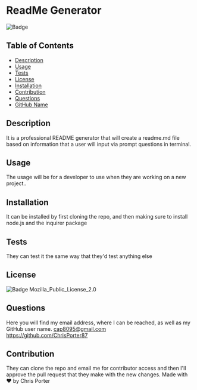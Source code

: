 
 # ReadMe Generator
 ![Badge](https://img.shields.io/badge/license-Mozilla_Public_License_2.0-blue.svg)
## Table of Contents
* [Description](#description)
* [Usage](#usage)
* [Tests](#tests)
* [License](#license)
* [Installation](#installation)
* [Contribution](#contribution)
* [Questions](#questions)
* [GitHub Name](#githubName)

## Description
It is a professional README generator that will create a readme.md file based on information that a user will input via prompt questions in terminal.

## Usage
The usage will be for a developer to  use when they are working on a new project..

## Installation
It can be installed by first cloning the repo, and then making sure to install node.js and the inquirer package

## Tests
They can test it the same way that they'd test anything else

## License
![Badge](https://img.shields.io/badge/license-Mozilla_Public_License_2.0-blue.svg)
Mozilla_Public_License_2.0

## Questions
Here you will find my email address, where I can be reached, as well as my GitHub user name.
cap8095@gmail.com <br>
https://github.com/ChrisPorter87
## Contribution
They can clone the repo and email me for contributor access and then I'll approve the pull request that they make with the new changes.
Made with ❤️ by Chris Porter
    